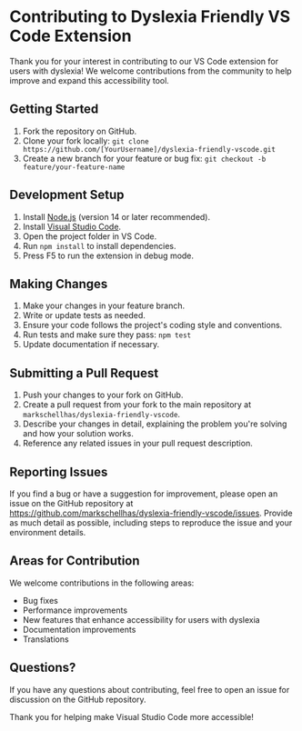 # Contributing to Dyslexia Friendly VS Code Extension

Thank you for your interest in contributing to our VS Code extension for users with dyslexia! We welcome contributions from the community to help improve and expand this accessibility tool.

## Getting Started

1. Fork the repository on GitHub.
2. Clone your fork locally: `git clone https://github.com/[YourUsername]/dyslexia-friendly-vscode.git`
3. Create a new branch for your feature or bug fix: `git checkout -b feature/your-feature-name`

## Development Setup

1. Install [Node.js](https://nodejs.org/) (version 14 or later recommended).
2. Install [Visual Studio Code](https://code.visualstudio.com/).
3. Open the project folder in VS Code.
4. Run `npm install` to install dependencies.
5. Press F5 to run the extension in debug mode.

## Making Changes

1. Make your changes in your feature branch.
2. Write or update tests as needed.
3. Ensure your code follows the project's coding style and conventions.
4. Run tests and make sure they pass: `npm test`
5. Update documentation if necessary.

## Submitting a Pull Request

1. Push your changes to your fork on GitHub.
2. Create a pull request from your fork to the main repository at `markschellhas/dyslexia-friendly-vscode`.
3. Describe your changes in detail, explaining the problem you're solving and how your solution works.
4. Reference any related issues in your pull request description.


## Reporting Issues

If you find a bug or have a suggestion for improvement, please open an issue on the GitHub repository at https://github.com/markschellhas/dyslexia-friendly-vscode/issues. Provide as much detail as possible, including steps to reproduce the issue and your environment details.

## Areas for Contribution

We welcome contributions in the following areas:

- Bug fixes
- Performance improvements
- New features that enhance accessibility for users with dyslexia
- Documentation improvements
- Translations

## Questions?

If you have any questions about contributing, feel free to open an issue for discussion on the GitHub repository.

Thank you for helping make Visual Studio Code more accessible!